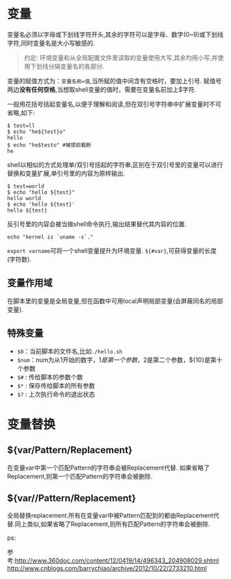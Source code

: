 # 变量

变量名必须以字母或下划线字符开头,其余的字符可以是字母、数字(0~9)或下划线字符,同时变量名是大小写敏感的.

> 约定: 环境变量和从全局配置文件里读取的变量使用大写,其余均用小写,并使用下划线分隔变量名的各部分.

变量的赋值方式为：`变量名称=值`,当所赋的值中间含有空格时，要加上引号.
赋值号两边**没有任何空格**,当想取shell变量的值时，需要在变量名前加上$字符.

一般用花括号括起变量名,以便于理解和阅读,但在双引号字符串中扩展变量时不可省略,如下:

    $ test=ll
    $ echo "he${test}o"
    hello
    $ echo "he$testo" #被提前截断
    he

shell以相似的方式处理单/双引号括起的字符串,区别在于双引号里的变量可以进行替换和变量扩展,单引号里的内容为原样输出.

    $ test=world
    $ echo "hello ${test}"
    hello world
    $ echo 'hello ${test}'
    hello ${test}

反引号里的内容会被当做shell命令执行,输出结果替代其内容的位置.

    echo "kernel is `uname -s`."

`export varname`可将一个shell变量提升为环境变量.
`${#var}`,可获得变量的长度(字符数).

## 变量作用域

在脚本里的变量是全局变量,但在函数中可用local声明局部变量(会屏蔽同名的局部变量).

## 特殊变量

- `$0`：当前脚本的文件名,比如`./hello.sh`
- `$num`：num为从1开始的数字，$1是第一个参数，$2是第二个参数，${10}是第十个参数
- `$#` : 传给脚本的参数个数
- `$*` : 保存传给脚本的所有参数
- `$?` : 上次执行命令的退出状态

# 变量替换
## ${var/Pattern/Replacement}

在变量var中第一个匹配Pattern的字符串会被Replacement代替. 如果省略了Replacement,则第一个匹配Pattern的字符串会被删除.

## ${var//Pattern/Replacement}
全局替换replacement.所有在变量var中被Pattern匹配到的都由Replacement代替.同上类似,如果省略了Replacement,则所有匹配Pattern的字符串会被删除.


ps:

参考:http://www.360doc.com/content/12/0419/14/496343_204908029.shtml
http://www.cnblogs.com/barrychiao/archive/2012/10/22/2733210.html
